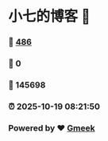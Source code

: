 # 小七的博客 :link:  
### :page_facing_up: [486](/tag.html) 
### :speech_balloon: 0 
### :hibiscus: 145698 
### :alarm_clock: 2025-10-19 08:21:50 
### Powered by :heart: [Gmeek](https://github.com/Meekdai/Gmeek)
